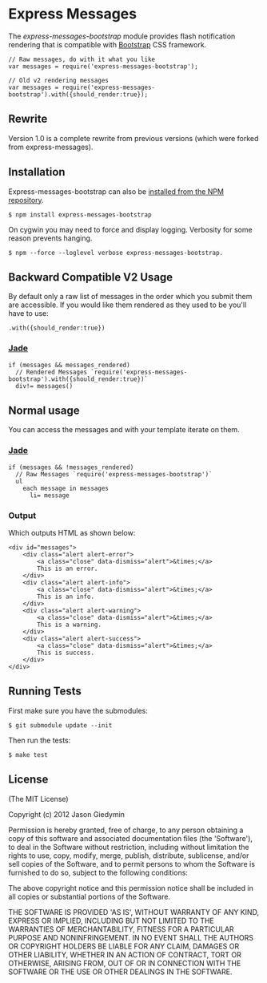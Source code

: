 # Express Messages
      
The _express-messages-bootstrap_ module provides flash notification rendering that is compatible with [Bootstrap](http://twitter.github.com/bootstrap/) CSS framework. 

    // Raw messages, do with it what you like
    var messages = require('express-messages-bootstrap');

    // Old v2 rendering messages
    var messages = require('express-messages-bootstrap').with({should_render:true});

## Rewrite

Version 1.0 is a complete rewrite from previous versions (which were forked from express-messages).


## Installation

Express-messages-bootstrap can also be [installed from the NPM repository](http://search.npmjs.org/#/express-messages-bootstrap).

    $ npm install express-messages-bootstrap

On cygwin you may need to force and display logging. Verbosity for some reason prevents hanging.

    $ npm --force --loglevel verbose express-messages-bootstrap.


## Backward Compatible V2 Usage

By default only a raw list of messages in the order which you submit them are accessible. If you would
like them rendered as they used to be you'll have to use:

    .with({should_render:true})


### [Jade](http://jade-lang.com/)

    if (messages && messages_rendered)
      // Rendered Messages `require('express-messages-bootstrap').with({should_render:true})`
      div!= messages()


## Normal usage

You can access the messages and with your template iterate on them.


### [Jade](http://jade-lang.com/)

    if (messages && !messages_rendered)
      // Raw Messages `require('express-messages-bootstrap')`
      ul
        each message in messages
          li= message


### Output

Which outputs HTML as shown below:

    <div id="messages">
        <div class="alert alert-error">
            <a class="close" data-dismiss="alert">&times;</a>
            This is an error.
        </div>
        <div class="alert alert-info">
            <a class="close" data-dismiss="alert">&times;</a>
            This is an info.
        </div>
        <div class="alert alert-warning">
            <a class="close" data-dismiss="alert">&times;</a>
            This is a warning.
        </div>
        <div class="alert alert-success">
            <a class="close" data-dismiss="alert">&times;</a>
            This is success.
        </div>
    </div>

## Running Tests

First make sure you have the submodules:

    $ git submodule update --init

Then run the tests:

    $ make test

## License 

(The MIT License)

Copyright (c) 2012 Jason Giedymin

Permission is hereby granted, free of charge, to any person obtaining
a copy of this software and associated documentation files (the
'Software'), to deal in the Software without restriction, including
without limitation the rights to use, copy, modify, merge, publish,
distribute, sublicense, and/or sell copies of the Software, and to
permit persons to whom the Software is furnished to do so, subject to
the following conditions:

The above copyright notice and this permission notice shall be
included in all copies or substantial portions of the Software.

THE SOFTWARE IS PROVIDED 'AS IS', WITHOUT WARRANTY OF ANY KIND,
EXPRESS OR IMPLIED, INCLUDING BUT NOT LIMITED TO THE WARRANTIES OF
MERCHANTABILITY, FITNESS FOR A PARTICULAR PURPOSE AND NONINFRINGEMENT.
IN NO EVENT SHALL THE AUTHORS OR COPYRIGHT HOLDERS BE LIABLE FOR ANY
CLAIM, DAMAGES OR OTHER LIABILITY, WHETHER IN AN ACTION OF CONTRACT,
TORT OR OTHERWISE, ARISING FROM, OUT OF OR IN CONNECTION WITH THE
SOFTWARE OR THE USE OR OTHER DEALINGS IN THE SOFTWARE.
